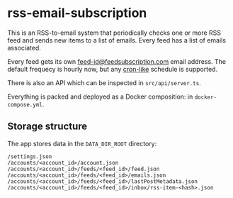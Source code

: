 # rss-email-subscription

This is an RSS-to-email system that periodically checks one or more RSS feed and sends new items to a list of emails. Every feed has a list of emails associated.

Every feed gets its own feed-id@feedsubscription.com email address. The default frequecy is hourly now, but any [cron-like][0] schedule is supported.

[0]: https://github.com/node-cron/node-cron#cron-syntax

There is also an API which can be inspected in `src/api/server.ts`.

Everything is packed and deployed as a Docker composition: in
`docker-compose.yml`.

## Storage structure

The app stores data in the `DATA_DIR_ROOT` directory:

```
/settings.json
/accounts/<account_id>/account.json
/accounts/<account_id>/feeds/<feed_id>/feed.json
/accounts/<account_id>/feeds/<feed_id>/emails.json
/accounts/<account_id>/feeds/<feed_id>/lastPostMetadata.json
/accounts/<account_id>/feeds/<feed_id>/inbox/rss-item-<hash>.json
```
